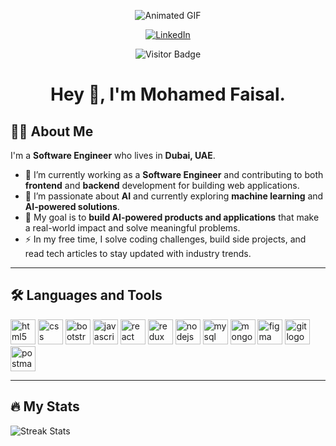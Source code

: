 <div align="center">
  
![Animated GIF](https://media1.giphy.com/media/v1.Y2lkPTc5MGI3NjExY2E5aXNvNXp3bGhjcTF1eWRncmgya2ZlNXI0emw4emN1cjltYmQzaiZlcD12MV9pbnRlcm5hbF9naWZfYnlfaWQmY3Q9Zw/iIqmM5tTjmpOB9mpbn/giphy.gif)

[![LinkedIn](https://img.shields.io/static/v1?message=LinkedIn&logo=linkedin&label=&color=0077B5&logoColor=white&labelColor=&style=for-the-badge)](https://www.linkedin.com/in/mohamed-faisal-340977170/)

![Visitor Badge](https://visitor-badge.laobi.icu/badge?page_id=geekycoder8.geekycoder8&)
  
# Hey 👋, I'm Mohamed Faisal.
</div>


## 👩‍💻 About Me

I'm a **Software Engineer** who lives in **Dubai, UAE**.  

- 🔭 I’m currently working as a **Software Engineer** and contributing to both **frontend** and **backend** development for building web applications.  
- 🌱 I’m passionate about **AI** and currently exploring **machine learning** and **AI-powered solutions**.  
- 🎯 My goal is to **build AI-powered products and applications** that make a real-world impact and solve meaningful problems.  
- ⚡ In my free time, I solve coding challenges, build side projects, and read tech articles to stay updated with industry trends.  

---

## 🛠️ Languages and Tools  

<p>
<img src="https://cdn.jsdelivr.net/gh/devicons/devicon/icons/html5/html5-original.svg" height="40" alt="html5 logo" />
<img src="https://cdn.jsdelivr.net/gh/devicons/devicon/icons/css3/css3-original.svg" height="40" alt="css logo" />
<img src="https://cdn.jsdelivr.net/gh/devicons/devicon/icons/bootstrap/bootstrap-original.svg" height="40" alt="bootstrap logo" />
<img src="https://cdn.jsdelivr.net/gh/devicons/devicon/icons/javascript/javascript-original.svg" height="40" alt="javascript logo" />
<img src="https://cdn.jsdelivr.net/gh/devicons/devicon/icons/react/react-original.svg" height="40" alt="react logo" />
<img src="https://cdn.jsdelivr.net/gh/devicons/devicon/icons/redux/redux-original.svg" height="40" alt="redux logo" />
<img src="https://cdn.jsdelivr.net/gh/devicons/devicon/icons/nodejs/nodejs-original.svg" height="40" alt="nodejs logo" />
<img src="https://cdn.jsdelivr.net/gh/devicons/devicon/icons/mysql/mysql-original.svg" height="40" alt="mysql logo" />
<img src="https://cdn.jsdelivr.net/gh/devicons/devicon/icons/mongodb/mongodb-original.svg" height="40" alt="mongodb logo" />
<img src="https://cdn.jsdelivr.net/gh/devicons/devicon/icons/figma/figma-original.svg" height="40" alt="figma logo" />
<img src="https://cdn.jsdelivr.net/gh/devicons/devicon/icons/git/git-original.svg" height="40" alt="git logo" />
<img src="https://skillicons.dev/icons?i=postman" height="40" alt="postman logo" />
</p>

---

## 🔥 My Stats  

![Streak Stats](https://streak-stats.demolab.com?user=geekycoder8&locale=en&mode=daily&theme=dark&hide_border=false&border_radius=5&order=3)
